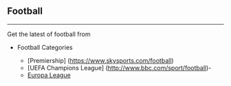 

## Football

-------------


Get the latest of football from 

* Football Categories

  * [Premiership] (https://www.skysports.com/football) 
  * [UEFA Champions League] (http://www.bbc.com/sport/football)- 
  * [Europa League](http://www.talksport.com/football) 